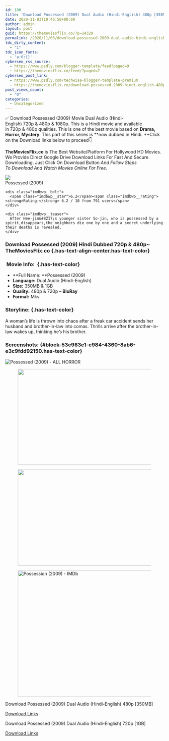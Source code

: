 ```yaml
---
id: 100
title: 'Download Possessed (2009) Dual Audio (Hindi-English) 480p [350MB] || 720p [1GB]'
date: 2020-11-03T10:46:50+00:00
author: admin
layout: post
guid: https://themoviesflix.co/?p=14329
permalink: /2020/11/03/download-possessed-2009-dual-audio-hindi-english-480p-350mb-720p-1gb/
tdc_dirty_content:
  - "1"
tdc_icon_fonts:
  - 'a:0:{}'
cyberseo_rss_source:
  - https://www.psdly.com/blogger-template/feed?paged=9
  - https://themoviesflix.co/feed/?paged=7
cyberseo_post_link:
  - https://www.psdly.com/techwise-blogger-template-premium
  - https://themoviesflix.co/download-possessed-2009-hindi-english-480p-720p/
post_views_count:
  - "0"
categories:
  - Uncategorized
---
```

✅ Download Possessed (2009)&nbsp;Movie&nbsp;Dual Audio (Hindi-English)&nbsp;720p&nbsp;&&nbsp;480p&nbsp;& 1080p. This is a Hindi movie and available in&nbsp;720p&nbsp;&&nbsp;480p&nbsp;qualities. This is one of the best movie based on&nbsp;**Drama, Horror, Mystery**. This part of this series is&nbsp;**now dubbed in&nbsp;Hindi.&nbsp;**Click on the Download links below to proceed👇

**TheMoviesFlix.co**&nbsp;is The Best Website/Platform For Hollywood HD Movies. We Provide Direct Google Drive Download Links For Fast And Secure Downloading. Just Click On Download Button&nbsp;_And Follow Steps To&nbsp;Download And Watch Movies Online For Free_.

<div class="imdbwp imdbwp--movie dark">
  <div class="imdbwp__thumb">
    <a class="imdbwp__link" target="_blank" title="Possessed" href="https://www.imdb.com/title/tt1535472/" rel="nofollow noopener noreferrer"><img class="imdbwp__img" src="https://m.media-amazon.com/images/M/MV5BNGE1NDU3MjktMGNjMC00NDcxLTk2YzMtMzlmNGM4ZWEzMjQzXkEyXkFqcGdeQXVyMzE4MDkyNTA@._V1_SX300.jpg" /></a>
  </div>
  
  <div class="imdbwp__content">
    <div class="imdbwp__header">
      <span class="imdbwp__title">Possessed</span> (2009)
    </div>
    
    <div class="imdbwp__belt">
      <span class="imdbwp__star">6.2</span><span class="imdbwp__rating"><strong>Rating:</strong> 6.2 / 10 from 791 users</span>
    </div>
    
    <div class="imdbwp__teaser">
      After Hee-jin&#8217;s younger sister So-jin, who is possessed by a spirit,disappears,the neighbors die one by one and a secret underlying their deaths is revealed.
    </div>
  </div>
</div>

### Download Possessed (2009) Hindi Dubbed 720p & 480p~ TheMoviesFlix.co {.has-text-align-center.has-text-color}

### &nbsp;Movie Info:&nbsp; {.has-text-color}

  * **Full Name:&nbsp;**Possessed (2009)
  * **Language:**&nbsp;Dual Audio (Hindi-English)
  * **Size:**&nbsp;350MB & 1GB
  * **Quality:**&nbsp;480p & 720p –&nbsp;**BluRay**
  * **Format:**&nbsp;Mkv

### Storyline: {.has-text-color}

A woman’s life is thrown into chaos after a freak car accident sends her husband and brother-in-law into comas. Thrills arrive after the brother-in-law wakes up, thinking he’s his brother.

### Screenshots: {#block-53c983e1-c984-4360-8ab6-e3c9fdd92150.has-text-color}<figure class="wp-block-image">

![Possessed (2009) - ALL HORROR](https://www.allhorror.com/public/uploads/2018/03/5QCLU5cP8V0jcE9N1Vwc4xkaDHH-1366x445.jpg) </figure> 

<div class="wp-block-image">
  <figure class="aligncenter is-resized"><img loading="lazy" src="https://imagecurl.com/images/99275949852802064966_thumb.png" alt width="717" height="304" /></figure>
</div>

<div class="wp-block-image">
  <figure class="aligncenter is-resized"><img loading="lazy" src="https://imagecurl.com/images/80466041694140515816_thumb.png" alt width="720" height="306" /></figure>
</div>

<div class="wp-block-image">
  <figure class="aligncenter is-resized"><img loading="lazy" src="https://m.media-amazon.com/images/M/MV5BMjI0MTQxOTA0N15BMl5BanBnXkFtZTgwMTQ3NTczMzE@._V1_CR0,27,480,270_AL_UX477_CR0,0,477,268_AL_.jpg" alt="Possession (2009) - IMDb" width="715" height="401" /></figure>
</div>

<p class="has-text-align-center has-text-color has-medium-font-size">
  Download Possessed (2009) Dual Audio (Hindi-English) 480p [350MB]
</p>

<span class="mb-center maxbutton-3-center"><span class="maxbutton-3-container mb-container"><a class="maxbutton-3 maxbutton maxbutton-post-button" target="_blank" rel="nofollow noopener noreferrer" href="https://coinquint.com/a19200/"><span class="mb-text">Download Links</span></a></span></span>

<p class="has-text-align-center has-text-color has-medium-font-size">
  Download Possessed (2009) Dual Audio (Hindi-English) 720p [1GB]
</p>

<span class="mb-center maxbutton-3-center"><span class="maxbutton-3-container mb-container"><a class="maxbutton-3 maxbutton maxbutton-post-button" target="_blank" rel="nofollow noopener noreferrer" href="https://coinquint.com/a19201/"><span class="mb-text">Download Links</span></a></span></span>